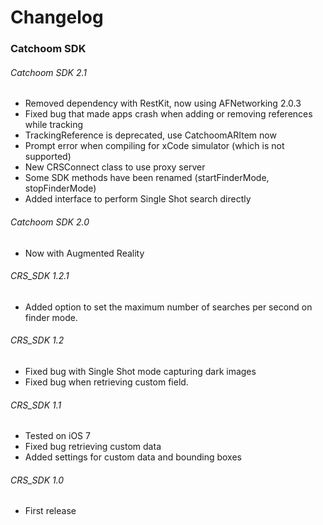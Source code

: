 Changelog
=========

### Catchoom SDK


###### Catchoom SDK 2.1
* Removed dependency with RestKit, now using AFNetworking 2.0.3
* Fixed bug that made apps crash when adding or removing references while tracking
* TrackingReference is deprecated, use CatchoomARItem now
* Prompt error when compiling for xCode simulator (which is not supported)
* New CRSConnect class to use proxy server
* Some SDK methods have been renamed (startFinderMode, stopFinderMode)
* Added interface to perform Single Shot search directly

###### Catchoom SDK 2.0
* Now with Augmented Reality

###### CRS_SDK 1.2.1
* Added option to set the maximum number of searches per second on finder mode.

###### CRS_SDK 1.2
* Fixed bug with Single Shot mode capturing dark images
* Fixed bug when retrieving custom field.

###### CRS_SDK 1.1
* Tested on iOS 7
* Fixed bug retrieving custom data
* Added settings for custom data and bounding boxes 
 
###### CRS_SDK 1.0
* First release


